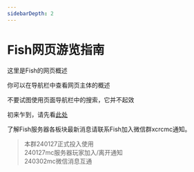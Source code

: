 ```yaml
---
sidebarDepth: 2
---
```

# Fish网页游览指南
这里是Fish的网页概述  
<!--Here is Fish's overview.-->
你可以在导航栏中查看网页主体的概述  
<!--You can see the overview of the main of the website in the navigation.-->
不要试图使用页面导航栏中的搜索，它并不起效

初来乍到，请先看[此处](first)

了解Fish服务器各板块最新消息请联系Fish加入微信群xcrcmc通知。
> 本群240127正式投入使用  
> 240127mc服务器玩家加入/离开通知  
> 240302mc微信消息互通